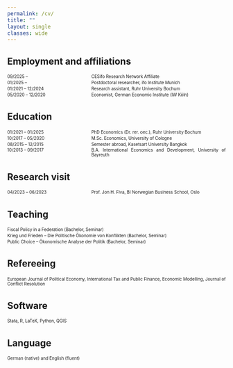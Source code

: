 ```yaml
---
permalink: /cv/
title: ""
layout: single
classes: wide
---
```


<style>
.cv-section {
  display: flex;
  flex-direction: column;
  font-size: 0.7em;
  margin-bottom: 1em;
}

.cv-entry {
  display: flex;
  flex-wrap: wrap;
  margin-bottom: 0.3em;
}

.cv-date {
  width: 130px;
  flex-shrink: 0;
  white-space: nowrap;
}

.cv-desc {
  flex: 1;
  text-align: justify;
  margin-left: 4rem;
}

  .cv-desc_nodate {
  flex: 1;
  text-align: justify;
  margin-left: 0rem;
}
</style>

## Employment and affiliations

<div class="cv-section">
  <div class="cv-entry">
    <div class="cv-date">09/2025 –</div>
    <div class="cv-desc">CESifo Research Network Affiliate</div>
  </div>
  <div class="cv-entry">
    <div class="cv-date">01/2025 –</div>
    <div class="cv-desc">Postdoctoral researcher, ifo Institute Munich</div>
  </div>
  <div class="cv-entry">
    <div class="cv-date">01/2021 – 12/2024</div>
    <div class="cv-desc">Research assistant, Ruhr University Bochum</div>
  </div>
  <div class="cv-entry">
    <div class="cv-date">05/2020 – 12/2020</div>
    <div class="cv-desc">Economist, German Economic Institute (IW Köln)</div>
  </div>
</div>

## Education

<div class="cv-section">
  <div class="cv-entry">
    <div class="cv-date">01/2021 – 01/2025</div>
    <div class="cv-desc">PhD Economics (Dr. rer. oec.), Ruhr University Bochum</div>
  </div>
  <div class="cv-entry">
    <div class="cv-date">10/2017 – 05/2020</div>
    <div class="cv-desc">M.Sc. Economics, University of Cologne</div>
  </div>
  <div class="cv-entry">
    <div class="cv-date">08/2015 – 12/2015</div>
    <div class="cv-desc">Semester abroad, Kasetsart University Bangkok</div>
  </div>
  <div class="cv-entry">
    <div class="cv-date">10/2013 – 09/2017</div>
    <div class="cv-desc">B.A. International Economics and Development, University of Bayreuth</div>
  </div>
</div>

## Research visit

<div class="cv-section">
  <div class="cv-entry">
    <div class="cv-date">04/2023 – 06/2023</div>
    <div class="cv-desc">Prof. Jon H. Fiva, BI Norwegian Business School, Oslo</div>
  </div>
</div>

## Teaching

<div class="cv-section">
  <div class="cv-entry">
    <div class="cv-desc_nodate">Fiscal Policy in a Federation (Bachelor, Seminar)</div>
  </div>
  <div class="cv-entry">
    <div class="cv-desc_nodate">Krieg und Frieden – Die Politische Ökonomie von Konflikten (Bachelor, Seminar)</div>
  </div>
  <div class="cv-entry">
    <div class="cv-desc_nodate">Public Choice – Ökonomische Analyse der Politik (Bachelor, Seminar)</div>
  </div>
</div>

## Refereeing

<div class="cv-section">
  <div class="cv-entry">
    <div class="cv-desc_nodate">European Journal of Political Economy, International Tax and Public Finance, Economic Modelling, Journal of Conflict Resolution</div>
  </div>
</div>

## Software

<div class="cv-section">
  <div class="cv-entry">
    <div class="cv-desc_nodate">Stata, R, LaTeX, Python, QGIS</div>
  </div>
</div>

## Language

<div class="cv-section">
  <div class="cv-entry">
    <div class="cv-desc_nodate">German (native) and English (fluent)</div>
  </div>
</div>
